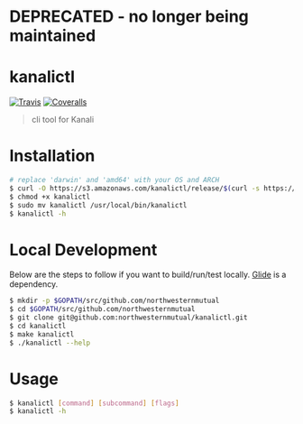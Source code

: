 # DEPRECATED - no longer being maintained
# kanalictl

[![Travis](https://img.shields.io/travis/northwesternmutual/kanalictl/master.svg?style=flat-square)](https://travis-ci.org/northwesternmutual/kanalictl) [![Coveralls](https://img.shields.io/coveralls/northwesternmutual/kanalictl/master.svg?style=flat-square)](https://coveralls.io/github/northwesternmutual/kanalictl)

> cli tool for Kanali

# Installation

```sh
# replace 'darwin' and 'amd64' with your OS and ARCH
$ curl -O https://s3.amazonaws.com/kanalictl/release/$(curl -s https://s3.amazonaws.com/kanalictl/release/latest.txt)/darwin/amd64/kanalictl
$ chmod +x kanalictl
$ sudo mv kanalictl /usr/local/bin/kanalictl
$ kanalictl -h
```

# Local Development

Below are the steps to follow if you want to build/run/test locally. [Glide](https://glide.sh/) is a dependency.

```sh
$ mkdir -p $GOPATH/src/github.com/northwesternmutual
$ cd $GOPATH/src/github.com/northwesternmutual
$ git clone git@github.com:northwesternmutual/kanalictl.git
$ cd kanalictl
$ make kanalictl
$ ./kanalictl --help
```

# Usage

```sh
$ kanalictl [command] [subcommand] [flags]
$ kanalictl -h
```
